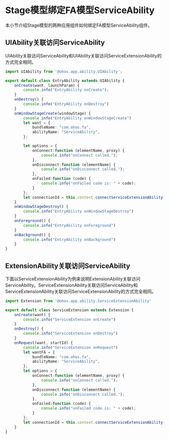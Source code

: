 # Stage模型绑定FA模型ServiceAbility


本小节介绍Stage模型的两种应用组件如何绑定FA模型ServiceAbility组件。


## UIAbility关联访问ServiceAbility

UIAbility关联访问ServiceAbility和UIAbility关联访问ServiceExtensionAbility的方式完全相同。


```ts
import UIAbility from '@ohos.app.ability.UIAbility';

export default class EntryAbility extends UIAbility {
    onCreate(want, launchParam) {
        console.info("EntryAbility onCreate");
    }
    onDestroy() {
        console.info("EntryAbility onDestroy")
    }
    onWindowStageCreate(windowStage) {
        console.info("EntryAbility onWindowStageCreate")
        let want = {
            bundleName: "com.ohos.fa",
            abilityName: "ServiceAbility",
        };

        let options = {
            onConnect:function (elementName, proxy) {
                console.info("onConnect called.");
            },
            onDisconnect:function (elementName) {
                console.info("onDisconnect called.");
            },
            onFailed:function (code) {
                console.info("onFailed code is: " + code);
            }
        };
        let connectionId = this.context.connectServiceExtensionAbility(want, options);
    }
    onWindowStageDestroy() {
        console.info("EntryAbility onWindowStageDestroy")
    }
    onForeground() {
        console.info("EntryAbility onForeground")
    }
    onBackground() {
        console.info("EntryAbility onBackground")
    }
}
```


## ExtensionAbility关联访问ServiceAbility

下面以ServiceExtensionAbility为例来说明ExtensionAbility关联访问ServiceAbility。ServiceExtensionAbility关联访问ServiceAbility和ServiceExtensionAbility关联访问ServiceExtensionAbility的方式完全相同。


```ts
import Extension from '@ohos.app.ability.ServiceExtensionAbility'

export default class ServiceExtension extends Extension {
    onCreate(want) {
        console.info("ServiceExtension onCreate")
    }
    onDestroy() {
        console.info("ServiceExtension onDestroy")
    }
    onRequest(want, startId) {
        console.info("ServiceExtension onRequest")
        let wantFA = {
            bundleName: "com.ohos.fa",
            abilityName: "ServiceAbility",
        };
        let options = {
            onConnect:function (elementName, proxy) {
                console.info("onConnect called.");
            },
            onDisconnect:function (elementName) {
                console.info("onDisconnect called.");
            },
            onFailed:function (code) {
                console.info("onFailed code is: " + code);
            }
        };
        let connectionId = this.context.connectServiceExtensionAbility(wantFA, options);
    }
}
```

